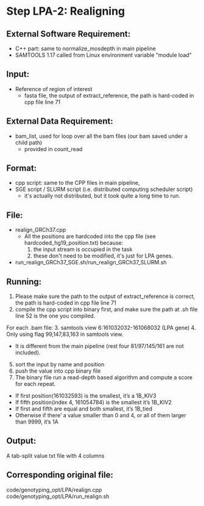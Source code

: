 # Step LPA-2: Realigning

## External Software Requirement:

 - C++ part: same to normalize_mosdepth in main pipeline
 - SAMTOOLS 1.17 called from Linux environment variable "module load"


## Input:

- Reference of region of interest
   - fasta file, the output of extract_reference, the path is hard-coded in cpp file line 71

## External Data Requirement:

 - bam_list, used for loop over all the bam files (our bam saved under a child path)
    - provided in count_read

## Format:

 - cpp script: same to the CPP files in main pipeline,
 - SGE script / SLURM script (i.e. distributed computing scheduler script)
    - it's actually not distributed, but it took quite a long time to run.

## File:

 - realign_GRCh37.cpp
   - All the positions are hardcoded into the cpp file (see hardcoded_hg19_position.txt) because:
      1. the input stream is occupied in the task
      2. these don't need to be modified, it's just for LPA genes.
 - run_realign_GRCh37_SGE.sh/run_realign_GRCh37_SLURM.sh

## Running:

1. Please make sure the path to the output of extract_reference is correct, the path is hard-coded in cpp file line 71
2. compile the cpp script into binary first, and make sure the path at .sh file line 52 is the one you compiled.

For each .bam file:
3. samtools view 6:161032032-161068032 (LPA gene)
4. Only using flag 99,147,83,163 in samtools view.
  - It is different from the main pipeline (rest four 81/97/145/161 are not included).
5. sort the input by name and position
6. push the value into cpp binary file
7. The binary file run a read-depth based algorithm and compute a score for each repeat.
  -	If first position(161032593) is the smallest, it’s a 1B_KIV3
  -	If fifth position(index 4, 161054784) is the smallest it’s 1B_KIV2
  -	If first and fifth are equal and both smallest, it’s 1B_tied
  -	Otherwise if there’ a value smaller than 0 and 4, or all of them larger than 9999, it’s 1A

## Output:

A tab-split value txt file with 4 columns

## Corresponding original file:

code/genotyping_opt/LPA/realign.cpp
code/genotyping_opt/LPA/run_realign.sh
